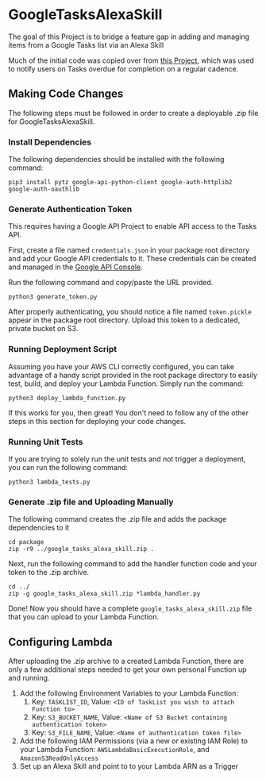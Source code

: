 # GoogleTasksAlexaSkill

The goal of this Project is to bridge a feature gap in adding and managing items from a Google Tasks list via an Alexa Skill

Much of the initial code was copied over from [this Project](https://github.com/Zaaptastic/Overdue), which was used to notify users on Tasks overdue for completion on a regular cadence. 

## Making Code Changes

The following steps must be followed in order to create a deployable .zip file for GoogleTasksAlexaSkill.

### Install Dependencies

The following dependencies should be installed with the following command:

```
pip3 install pytz google-api-python-client google-auth-httplib2 google-auth-oauthlib
```

### Generate Authentication Token

This requires having a Google API Project to enable API access to the Tasks API.

First, create a file named `credentials.json` in your package root directory and add your Google API credentials to it. These credentials can be created and managed in the [Google API Console](https://console.developers.google.com/apis/credentials).

Run the following command and copy/paste the URL provided. 

```
python3 generate_token.py
```

After properly authenticating, you should notice a file named `token.pickle` appear in the package root directory. Upload this token to a dedicated, private bucket on S3.

### Running Deployment Script
Assuming you have your AWS CLI correctly configured, you can take advantage of a handy script provided in the root package directory to easily test, build, and deploy your Lambda Function. Simply run the command:

```
python3 deploy_lambda_function.py
```

If this works for you, then great! You don't need to follow any of the other steps in this section for deploying your code changes.

### Running Unit Tests

If you are trying to solely run the unit tests and not trigger a deployment, you can run the following command: 

```
python3 lambda_tests.py
```

### Generate .zip file and Uploading Manually

The following command creates the .zip file and adds the package dependencies to it

```
cd package
zip -r9 ../google_tasks_alexa_skill.zip .
```

Next, run the following command to add the handler function code and your token to the .zip archive.

```
cd ../
zip -g google_tasks_alexa_skill.zip *lambda_handler.py
```

Done! Now you should have a complete `google_tasks_alexa_skill.zip` file that you can upload to your Lambda Function.

## Configuring Lambda

After uploading the .zip archive to a created Lambda Function, there are only a few additional steps needed to get your own personal Function up and running.

1. Add the following Environment Variables to your Lambda Function:
    1. Key: `TASKLIST_ID`, Value: `<ID of TaskList you wish to attach Function to>`
    1. Key: `S3_BUCKET_NAME`, Value: `<Name of S3 Bucket containing authentication token>`
    1. Key: `S3_FILE_NAME`, Value: `<Name of authentication token file>`
1. Add the following IAM Permissions (via a new or existing IAM Role) to your Lambda Function: `AWSLambdaBasicExecutionRole`, and `AmazonS3ReadOnlyAccess`
1. Set up an Alexa Skill and point to to your Lambda ARN as a Trigger
